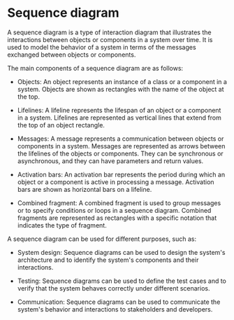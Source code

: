 # Sequence diagram

A sequence diagram is a type of interaction diagram that illustrates the interactions between objects or components in a system over time. It is used to model the behavior of a system in terms of the messages exchanged between objects or components.

The main components of a sequence diagram are as follows:

* Objects: An object represents an instance of a class or a component in a system. Objects are shown as rectangles with the name of the object at the top.

* Lifelines: A lifeline represents the lifespan of an object or a component in a system. Lifelines are represented as vertical lines that extend from the top of an object rectangle.

* Messages: A message represents a communication between objects or components in a system. Messages are represented as arrows between the lifelines of the objects or components. They can be synchronous or asynchronous, and they can have parameters and return values.

* Activation bars: An activation bar represents the period during which an object or a component is active in processing a message. Activation bars are shown as horizontal bars on a lifeline.

* Combined fragment: A combined fragment is used to group messages or to specify conditions or loops in a sequence diagram. Combined fragments are represented as rectangles with a specific notation that indicates the type of fragment.

A sequence diagram can be used for different purposes, such as:

* System design: Sequence diagrams can be used to design the system's architecture and to identify the system's components and their interactions.

* Testing: Sequence diagrams can be used to define the test cases and to verify that the system behaves correctly under different scenarios.

* Communication: Sequence diagrams can be used to communicate the system's behavior and interactions to stakeholders and developers.